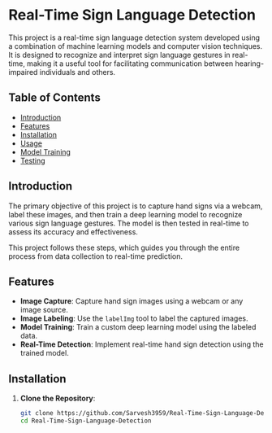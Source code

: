 # Real-Time Sign Language Detection

This project is a real-time sign language detection system developed using a combination of machine learning models and computer vision techniques. It is designed to recognize and interpret sign language gestures in real-time, making it a useful tool for facilitating communication between hearing-impaired individuals and others.

## Table of Contents

- [Introduction](#introduction)
- [Features](#features)
- [Installation](#installation)
- [Usage](#usage)
- [Model Training](#model-training)
- [Testing](#testing)

## Introduction

The primary objective of this project is to capture hand signs via a webcam, label these images, and then train a deep learning model to recognize various sign language gestures. The model is then tested in real-time to assess its accuracy and effectiveness.

This project follows these steps, which guides you through the entire process from data collection to real-time prediction.

## Features

- **Image Capture**: Capture hand sign images using a webcam or any image source.
- **Image Labeling**: Use the `labelImg` tool to label the captured images.
- **Model Training**: Train a custom deep learning model using the labeled data.
- **Real-Time Detection**: Implement real-time hand sign detection using the trained model.

## Installation

1. **Clone the Repository**:
   ```bash
   git clone https://github.com/Sarvesh3959/Real-Time-Sign-Language-Detection.git
   cd Real-Time-Sign-Language-Detection
